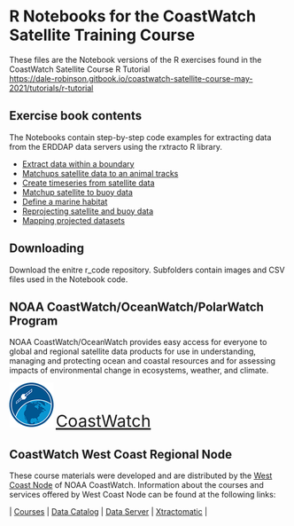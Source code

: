 
# R Notebooks for the CoastWatch Satellite Training Course  

These files are the Notebook versions of the R exercises found in the CoastWatch Satellite Course R Tutorial  
https://dale-robinson.gitbook.io/coastwatch-satellite-course-may-2021/tutorials/r-tutorial  

## Exercise book contents  
The Notebooks contain step-by-step code examples for extracting data from the ERDDAP data servers using the rxtracto R library. 
* [Extract data within a boundary](extract_data_marine-sanctuary.md)  
* [Matchups satellite data to an animal tracks](matchup_satellite_track_data.md)
* [Create timeseries from satellite data](timeseries_satellite-data.md)
* [Matchup satellite to buoy data](matchup_satellite_buoy-data.md)
* [Define a marine habitat](define_marine_habitat.md)
* [Reprojecting satellite and buoy data](reprojecting_satellite_buoy_data.md)
* [Mapping projected datasets](mapping_projected_datasets.md)

## Downloading 
Download the enitre r_code repository. Subfolders contain images and CSV files used in the Notebook code. 

## NOAA CoastWatch/OceanWatch/PolarWatch Program  

NOAA CoastWatch/OceanWatch provides easy access for everyone to global and regional satellite data products for use in understanding, managing and protecting ocean and coastal resources and for assessing impacts of environmental change in ecosystems, weather, and climate.  

![](images/cw_logo_80.png)  <span style="color:blue;font-size:30px;">[CoastWatch](https://coastwatch.noaa.gov/)</span>


## CoastWatch West Coast Regional Node  

These course materials were developed and are distributed by the [West Coast Node](https://coastwatch.pfeg.noaa.gov/) of NOAA CoastWatch. Information about the courses and services offered by West Coast Node can be found at the following links:  

| [Courses](https://coastwatch.pfeg.noaa.gov/courses/satellite_course.html) | [Data Catalog](https://coastwatch.pfeg.noaa.gov/data.html) | [Data Server](https://coastwatch.pfeg.noaa.gov/erddapinfo/index.html) |  [Xtractomatic](https://coastwatch.pfeg.noaa.gov/xtracto/) |
